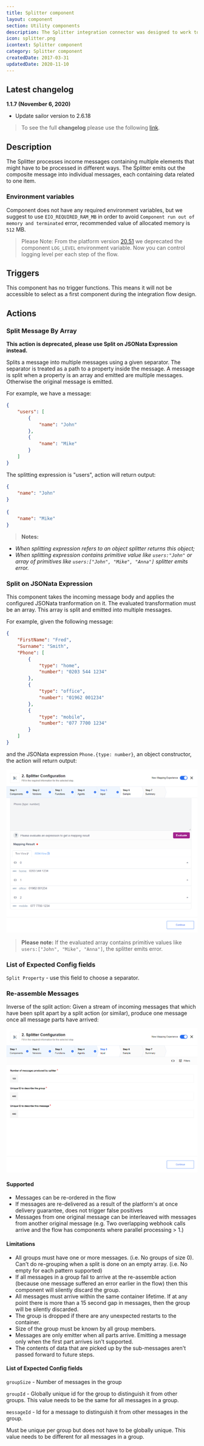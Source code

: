 ```yaml
---
title: Splitter component
layout: component
section: Utility components
description: The Splitter integration connector was designed to work together with the JSONata-powered Mapper.
icon: splitter.png
icontext: Splitter component
category: Splitter component
createdDate: 2017-03-31
updatedDate: 2020-11-10
---
```


## Latest changelog

**1.1.7 (November 6, 2020)**

* Update sailor version to 2.6.18

> To see the full **changelog** please use the following [link](changelog).

## Description

The Splitter processes income messages containing multiple elements that might have to be processed in different ways. The Splitter emits out the composite message into individual messages, each containing data related to one item.

### Environment variables

Component does not have any required environment variables, but we suggest to use `EIO_REQUIRED_RAM_MB` in order to avoid `Component run out of memory and terminated` error, recommended value of allocated memory is `512` MB.

> Please Note: From the platform version [20.51](/releases/2020-12-17) we deprecated the
> component `LOG_LEVEL` environment variable. Now you can control logging level per each step of the flow. 

## Triggers

This component has no trigger functions. This means it will not be accessible to
select as a first component during the integration flow design.

## Actions

### Split Message By Array

**This action is deprecated, please use Split on JSONata Expression instead.**

Splits a message into multiple messages using a given separator. The separator is treated as a path to a property inside the message. A message is split when a property is an array and emitted are multiple messages. Otherwise the original message is emitted.

For example, we have a message:

```json
{
    "users": [
        {
            "name": "John"
        },
        {
            "name": "Mike"
        }
    ]
}
```

The splitting expression is "users", action will return output:

```json
{
    "name": "John"
}

{
    "name": "Mike"
}
```

>**Notes:**
- *When splitting expression refers to an object splitter returns this object;*
- *When splitting expression contains primitive value like ```users:"John"``` or array of primitives like ```users:["John", "Mike", "Anna"]``` splitter emits error.*

### Split on JSONata Expression

This component takes the incoming message body and applies the configured JSONata tranformation on it. The evaluated transformation must be an array. This array is split and emitted into multiple messages.

For example, given the following message:

```json
{
    "FirstName": "Fred",
    "Surname": "Smith",
    "Phone": [
        {
            "type": "home",
            "number": "0203 544 1234"
        },
        {
            "type": "office",
            "number": "01962 001234"
        },
        {
            "type": "mobile",
            "number": "077 7700 1234"
        }
    ]
}
```

and the JSONata expression `Phone.{type: number}`, an object constructor, the
action will return output:

![Split on JSONata Expression](img/split-json.png)

>**Please note:** If the evaluated array contains primitive values like ```users:["John", "Mike", "Anna"]```, the splitter emits error.

### List of Expected Config fields

`Split Property` - use this field to choose a separator.

### Re-assemble Messages

Inverse of the split action: Given a stream of incoming messages that which have
been split apart by a split action (or similar), produce one message once all
message parts have arrived:

![Re-assemble Messages](img/re-assemble.png)

#### Supported

* Messages can be re-ordered in the flow
* If messages are re-delivered as a result of the platform's at once delivery guarantee, does not trigger false positives
* Messages from one original message can be interleaved with messages from another original message
(e.g. Two overlapping webhook calls arrive and the flow has components where parallel processing > 1.)

#### Limitations

* All groups must have one or more messages. (i.e. No groups of size 0).
Can't do re-grouping when a split is done on an empty array. (i.e. No empty for each pattern supported)
* If all messages in a group fail to arrive at the re-assemble action (because one message suffered an error earlier in the flow)
then this component will silently discard the group.
* All messages must arrive within the same container lifetime.
If at any point there is more than a 15 second gap in messages, then the group will be silently discarded.
* The group is dropped if there are any unexpected restarts to the container.
* Size of the group must be known by all group members.
* Messages are only emitter when all parts arrive. Emitting a message only when the first part arrives isn't supported.
* The contents of data that are picked up by the sub-messages aren't passed forward to future steps.

#### List of Expected Config fields

`groupSize` - Number of messages in the group

`groupId` - Globally unique id for the group to distinguish it from other groups. This value needs to be the same for all messages in a group.

`messageId` - Id for a message to distinguish it from other messages in the group.

Must be unique per group but does not have to be globally unique. This value needs to be different for all messages in a group.
